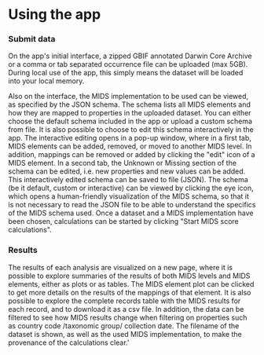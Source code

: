 # Using the app

### Submit data

On the app's initial interface, a zipped GBIF annotated Darwin Core Archive or a comma or tab separated occurrence file can be uploaded (max 5GB). During local use of the app, this simply means the dataset will be loaded into your local memory.

Also on the interface, the MIDS implementation to be used can be viewed, as specified by the JSON schema. The schema lists all MIDS elements and how they are mapped to properties in the uploaded dataset. You can either choose the default schema included in the app or upload a custom schema from file. It is also possible to choose to edit this schema interactively in the app. The interactive editing opens in a pop-up window, where in a first tab, MIDS elements can be added, removed, or moved to another MIDS level. In addition, mappings can be removed or added by clicking the "edit" icon of a MIDS element. In a second tab, the Unknown or Missing section of the schema can be edited, i.e. new properties and new values can be added. This interactively edited schema can be saved to file (JSON). The schema (be it default, custom or interactive) can be viewed by clicking the eye icon, which opens a human-friendly visualization of the MIDS schema, so that it is not necessary to read the JSON file to be able to understand the specifics of the MIDS schema used. Once a dataset and a MIDS implementation have been chosen, calculations can be started by clicking "Start MIDS score calculations".

### Results

The results of each analysis are visualized on a new page, where it is possible to explore summaries of the results of both MIDS levels and MIDS elements, either as plots or as tables. The MIDS element plot can be clicked to get more details on the results of the mappings of that element. It is also possible to explore the complete records table with the MIDS results for each record, and to download it as a csv file. In addition, the data can be filtered to see how MIDS results change when filtering on properties such as country code /taxonomic group/ collection date. The filename of the dataset is shown, as well as the used MIDS implementation, to make the provenance of the calculations clear.'
 

